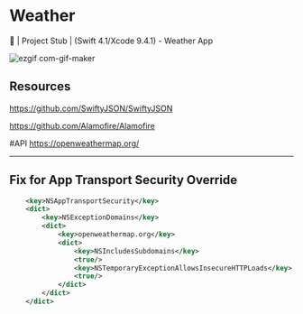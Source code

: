 # Weather
📱 | Project Stub | (Swift 4.1/Xcode 9.4.1) - Weather App

![ezgif com-gif-maker](https://user-images.githubusercontent.com/33103001/43579654-82184b8e-965b-11e8-9bcf-b7752052a6cd.gif)


## Resources
https://github.com/SwiftyJSON/SwiftyJSON

https://github.com/Alamofire/Alamofire





#API https://openweathermap.org/

-----------


## Fix for App Transport Security Override

```XML
	<key>NSAppTransportSecurity</key>
	<dict>
		<key>NSExceptionDomains</key>
		<dict>
			<key>openweathermap.org</key>
			<dict>
				<key>NSIncludesSubdomains</key>
				<true/>
				<key>NSTemporaryExceptionAllowsInsecureHTTPLoads</key>
				<true/>
			</dict>
		</dict>
	</dict>
```



